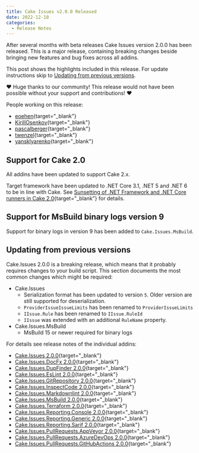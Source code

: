 ```yaml
---
title: Cake Issues v2.0.0 Released
date: 2022-12-10
categories:
  - Release Notes
---
```


After several months with beta releases Cake Issues version 2.0.0 has been released.
This is a major release, containing breaking changes beside bringing new features and bug fixes across all addins.

<!-- more -->

This post shows the highlights included in this release.
For update instructions skip to [Updating from previous versions](#updating-from-previous-versions).

❤ Huge thanks to our community! This release would not have been possible without your support and contributions! ❤

People working on this release:

* [eoehen](https://github.com/eoehen){target="_blank"}
* [KirillOsenkov](https://github.com/KirillOsenkov){target="_blank"}
* [pascalberger](https://github.com/pascalberger){target="_blank"}
* [twenzel](https://github.com/twenzel){target="_blank"}
* [yansklyarenko](https://github.com/yansklyarenko){target="_blank"}

## Support for Cake 2.0

All addins have been updated to support Cake 2.x.

Target framework have been updated to .NET Core 3.1, .NET 5 and .NET 6 to be in line with Cake.
See [Sunsetting of .NET Framework and .NET Core runners in Cake 2.0]{target="_blank"} for details.

## Support for MsBuild binary logs version 9

Support for binary logs in version 9 has been added to `Cake.Issues.MsBuild`.

## Updating from previous versions

Cake.Issues 2.0.0 is a breaking release, which means that it probably requires changes to your build script.
This section documents the most common changes which might be required:

* Cake.Issues
  * Serialization format has been updated to version `5`.
    Older version are still supported for deserialization.
  * `ProviderIssueIssueLimits` has been renamed to `ProviderIssueLimits`
  * `IIssue.Rule` has been renamed to `IIssue.RuleId`
  * `IIssue` was extended with an additional `RuleName` property.
* Cake.Issues.MsBuild
  * MsBuild 15 or newer required for binary logs

For details see release notes of the individual addins:

* [Cake.Issues 2.0.0](https://github.com/cake-contrib/Cake.Issues/releases/tag/2.0.0){target="_blank"}
* [Cake.Issues.DocFx 2.0.0](https://github.com/cake-contrib/Cake.Issues.DocFx/releases/tag/2.0.0){target="_blank"}
* [Cake.Issues.DupFinder 2.0.0](https://github.com/cake-contrib/Cake.Issues.DupFinder/releases/tag/2.0.0){target="_blank"}
* [Cake.Issues.EsLint 2.0.0](https://github.com/cake-contrib/Cake.Issues.EsLint/releases/tag/2.0.0){target="_blank"}
* [Cake.Issues.GitRepository 2.0.0](https://github.com/cake-contrib/Cake.Issues.GitRepository/releases/tag/2.0.0){target="_blank"}
* [Cake.Issues.InspectCode 2.0.0](https://github.com/cake-contrib/Cake.Issues.InspectCode/releases/tag/2.0.0){target="_blank"}
* [Cake.Issues.Markdownlint 2.0.0](https://github.com/cake-contrib/Cake.Issues.Markdownlint/releases/tag/2.0.0){target="_blank"}
* [Cake.Issues.MsBuild 2.0.0](https://github.com/cake-contrib/Cake.Issues.MsBuild/releases/tag/2.0.0){target="_blank"}
* [Cake.Issues.Terraform 2.0.0](https://github.com/cake-contrib/Cake.Issues.Terraform/releases/tag/2.0.0){target="_blank"}
* [Cake.Issues.Reporting.Console 2.0.0](https://github.com/cake-contrib/Cake.Issues.Reporting.Console/releases/tag/2.0.0){target="_blank"}
* [Cake.Issues.Reporting.Generic 2.0.0](https://github.com/cake-contrib/Cake.Issues.Reporting.Generic/releases/tag/2.0.0){target="_blank"}
* [Cake.Issues.Reporting.Sarif 2.0.0](https://github.com/cake-contrib/Cake.Issues.Reporting.Sarif/releases/tag/2.0.0){target="_blank"}
* [Cake.Issues.PullRequests.AppVeyor 2.0.0](https://github.com/cake-contrib/Cake.Issues.PullRequests.AppVeyor/releases/tag/2.0.0){target="_blank"}
* [Cake.Issues.PullRequests.AzureDevOps 2.0.0](https://github.com/cake-contrib/Cake.Issues.PullRequests.AzureDevOps/releases/tag/2.0.0){target="_blank"}
* [Cake.Issues.PullRequests.GitHubActions 2.0.0](https://github.com/cake-contrib/Cake.Issues.PullRequests.GitHubActions/releases/tag/2.0.0){target="_blank"}

[Sunsetting of .NET Framework and .NET Core runners in Cake 2.0]: https://cakebuild.net/blog/2021/10/sunsetting-runners
